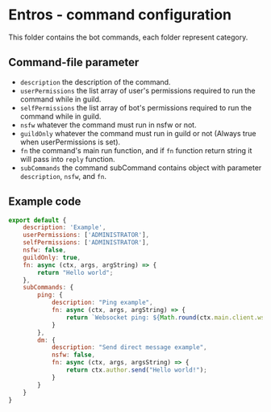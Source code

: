 # Entros - command configuration
This folder contains the bot commands, each folder represent category.

## Command-file parameter
* `description` the description of the command.
* `userPermissions` the list array of user's permissions required to run the command while in guild.
* `selfPermissions` the list array of bot's permissions required to run the command while in guild.
* `nsfw` whatever the command must run in nsfw or not.
* `guildOnly` whatever the command must run in guild or not (Always true when userPermissions is set).
* `fn` the command's main run function, and if `fn` function return string it will pass into `reply` function.
* `subCommands` the command subCommand contains object with parameter `description`, `nsfw`, and `fn`.

## Example code
```js
export default {
    description: 'Example',
    userPermissions: ['ADMINISTRATOR'],
    selfPermissions: ['ADMINISTRATOR'],
    nsfw: false,
    guildOnly: true,
    fn: async (ctx, args, argString) => {
        return "Hello world";
    },
    subCommands: {
        ping: {
            description: "Ping example",
            fn: async (ctx, args, argString) => {
                return `Websocket ping: ${Math.round(ctx.main.client.ws.ping)}`
            }
        },
        dm: {
            description: "Send direct message example",
            nsfw: false,
            fn: async (ctx, args, argsString) => {
                return ctx.author.send("Hello world!");
            }
        }
    }
}
```
